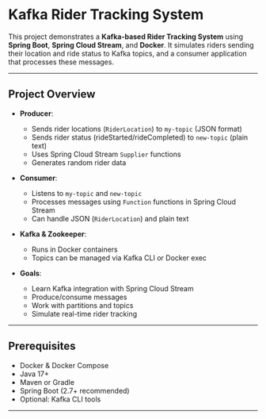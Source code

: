 # Kafka Rider Tracking System

This project demonstrates a **Kafka-based Rider Tracking System** using **Spring Boot**, **Spring Cloud Stream**, and **Docker**. It simulates riders sending their location and ride status to Kafka topics, and a consumer application that processes these messages.  

---

## Project Overview

- **Producer**:
  - Sends rider locations (`RiderLocation`) to `my-topic` (JSON format)
  - Sends rider status (rideStarted/rideCompleted) to `new-topic` (plain text)
  - Uses Spring Cloud Stream `Supplier` functions
  - Generates random rider data

- **Consumer**:
  - Listens to `my-topic` and `new-topic`
  - Processes messages using `Function` functions in Spring Cloud Stream
  - Can handle JSON (`RiderLocation`) and plain text

- **Kafka & Zookeeper**:
  - Runs in Docker containers
  - Topics can be managed via Kafka CLI or Docker exec

- **Goals**:
  - Learn Kafka integration with Spring Cloud Stream
  - Produce/consume messages
  - Work with partitions and topics
  - Simulate real-time rider tracking

---

## Prerequisites

- Docker & Docker Compose
- Java 17+
- Maven or Gradle
- Spring Boot (2.7+ recommended)
- Optional: Kafka CLI tools

---
